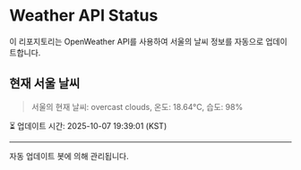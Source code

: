
# Weather API Status

이 리포지토리는 OpenWeather API를 사용하여 서울의 날씨 정보를 자동으로 업데이트합니다.

## 현재 서울 날씨
> 서울의 현재 날씨: overcast clouds, 온도: 18.64°C, 습도: 98%

⏳ 업데이트 시간: 2025-10-07 19:39:01 (KST)

---
자동 업데이트 봇에 의해 관리됩니다.
